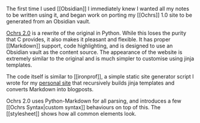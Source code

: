 The first time I used [[Obsidian]] I immediately knew I wanted all my notes to be written using it, and began work on porting my [[Ochrs]] 1.0 site to be generated from an Obsidian vault.

[Ochrs 2.0](https://github.com/pavo-etc/notes/tree/main/generator) is a rewrite of the original in Python. While this loses the purity that C provides, it also makes it pleasant and flexible.  It has proper [[Markdown]] support, code highlighting, and is designed to use an Obsidian vault as the content source.  The appearance of the website is extremely similar to the original and is much simpler to customise using jinja templates.

The code itself is similar to [[ironprof]], a simple static site generator script I wrote for my [personal site](https://zachmanson.com) that recursively builds jinja templates and converts Markdown into blogposts.

Ochrs 2.0 uses Python-Markdown for all parsing, and introduces a few [[Ochrs Syntax|custom syntax]] behaviours on top of this.  The [[stylesheet]] shows how all common elements look. 
